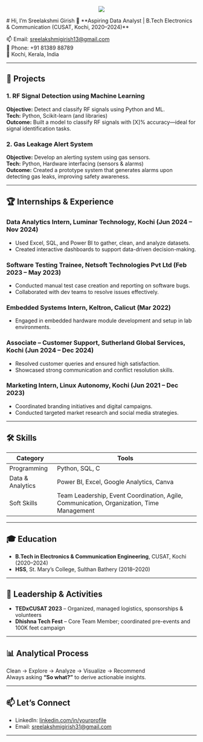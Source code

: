 <p align="center">
  <img src="https://capsule-render.vercel.app/api?text=Hey+I%27m+Sreelakshmi&animation=fadeIn&type=waving&color=gradient&height=120" />
</p>
# Hi, I’m Sreelakshmi Girish 👋  
**Aspiring Data Analyst | B.Tech Electronics & Communication (CUSAT, Kochi, 2020–2024)**

📫 Email: sreelakshmigirish13@gmail.com  
📱 Phone: +91 81389 88789  
📍 Kochi, Kerala, India  

---

## 🚀 Projects

### 1. RF Signal Detection using Machine Learning  
**Objective:** Detect and classify RF signals using Python and ML.  
**Tech:** Python, Scikit-learn (and libraries)  
**Outcome:** Built a model to classify RF signals with [X]% accuracy—ideal for signal identification tasks.

### 2. Gas Leakage Alert System  
**Objective:** Develop an alerting system using gas sensors.  
**Tech:** Python, Hardware interfacing (sensors & alarms)  
**Outcome:** Created a prototype system that generates alarms upon detecting gas leaks, improving safety awareness.

---

## 🏆 Internships & Experience

### Data Analytics Intern, Luminar Technology, Kochi (Jun 2024 – Nov 2024)  
- Used Excel, SQL, and Power BI to gather, clean, and analyze datasets.  
- Created interactive dashboards to support data-driven decision-making.

### Software Testing Trainee, Netsoft Technologies Pvt Ltd (Feb 2023 – May 2023)  
- Conducted manual test case creation and reporting on software bugs.  
- Collaborated with dev teams to resolve issues effectively.

### Embedded Systems Intern, Keltron, Calicut (Mar 2022)  
- Engaged in embedded hardware module development and setup in lab environments.

### Associate – Customer Support, Sutherland Global Services, Kochi (Jun 2024 – Dec 2024)  
- Resolved customer queries and ensured high satisfaction.  
- Showcased strong communication and conflict resolution skills.

### Marketing Intern, Linux Autonomy, Kochi (Jun 2021 – Dec 2023)  
- Coordinated branding initiatives and digital campaigns.  
- Conducted targeted market research and social media strategies.

---

## 🛠️ Skills

| Category         | Tools                                                                             |
|------------------|------------------------------------------------------------------------------------|
| Programming       | Python, SQL, C                                                                     |
| Data & Analytics | Power BI, Excel, Google Analytics, Canva                                          |
| Soft Skills       | Team Leadership, Event Coordination, Agile, Communication, Organization, Time Management |

---

## 🎓 Education

- **B.Tech in Electronics & Communication Engineering**, CUSAT, Kochi (2020–2024)  
- **HSS**, St. Mary’s College, Sulthan Bathery (2018–2020)

---

## 🤝 Leadership & Activities

- **TEDxCUSAT 2023** – Organized, managed logistics, sponsorships & volunteers  
- **Dhishna Tech Fest** – Core Team Member; coordinated pre-events and 100K feet campaign

---

## 📊 Analytical Process

Clean → Explore → Analyze → Visualize → Recommend  
Always asking **“So what?”** to derive actionable insights.

---

## 📫 Let’s Connect

- LinkedIn: [linkedin.com/in/yourprofile](https://linkedin.com/in/yourprofile)  
- Email: sreelakshmigirish31@gmail.com  

---
